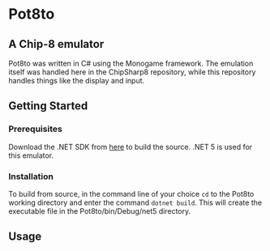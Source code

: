 # Pot8to
## A Chip-8 emulator
Pot8to was written in C# using the Monogame framework. The emulation itself was handled here in the ChipSharp8 repository, while this repository handles things like the display and input.

## Getting Started

### Prerequisites
Download the .NET SDK from [here](https://dotnet.microsoft.com/download) to build the source. .NET 5 is used for this emulator.

### Installation
To build from source, in the command line of your choice `cd` to the Pot8to working directory and enter the command `dotnet build`. This will create the executable file in the Pot8to/bin/Debug/net5 directory.

## Usage
